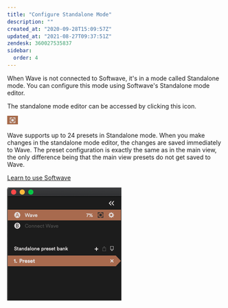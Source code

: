 ```yaml
---
title: "Configure Standalone Mode"
description: ""
created_at: "2020-09-28T15:09:57Z"
updated_at: "2021-08-27T09:37:51Z"
zendesk: 360027535837
sidebar:
  order: 4
---
```


When Wave is not connected to Softwave, it's in a mode called Standalone mode. You can configure this mode using Softwave's Standalone mode editor.

The standalone mode editor can be accessed by clicking this icon.

![](/src/assets/images/article_360013715717_image_0.png)

Wave supports up to 24 presets in Standalone mode. When you make changes in the standalone mode editor, the changes are saved immediately to Wave. The preset configuration is exactly the same as in the main view, the only difference being that the main view presets do not get saved to Wave.

[ Learn to use Softwave](/wave-for-music/softwave-basics/about/)

![](/src/assets/images/article_360013715717_image_1.png)
